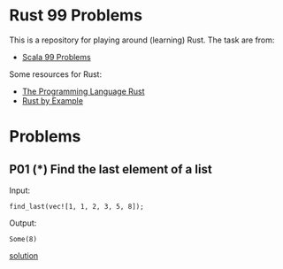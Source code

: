 # Rust 99 Problems

This is a repository for playing around (learning) Rust.
The task are from: 
* [Scala 99 Problems][scala-99-problems]

Some resources for Rust:
* [The Programming Language Rust][rust-book]
* [Rust by Example][rust-by-example]

# Problems
## P01 (*) Find the last element of a list
Input:
```
find_last(vec![1, 1, 2, 3, 5, 8]);
```
Output:
```
Some(8)
```
[solution](src/p01/mod.rs)

[rust-book]: https://doc.rust-lang.org/book/title-page.html
[rust-by-example]: https://doc.rust-lang.org/rust-by-example/index.html
[scala-99-problems]: http://aperiodic.net/phil/scala/s-99/
